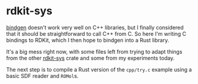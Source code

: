 # rdkit-sys

[bindgen](https://github.com/rust-lang/rust-bindgen) doesn't work very well on
C++ libraries, but I finally considered that it should be straightforward to
call C++ from C. So here I'm writing C bindings to RDKit, which I then hope to
bindgen into a Rust library.

It's a big mess right now, with some files left from trying to adapt things
from the other [rdkit-sys](https://github.com/rdkit-rs/rdkit) crate and some
from my experiments today.

The next step is to compile a Rust version of the `cpp/try.c` example using
a basic SDF reader and `ROMol`s.
